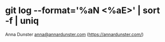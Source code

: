 # git log --format='%aN <%aE>' | sort -f | uniq

Anna Dunster <anna@annardunster.com> (https://annardunster.com/)

